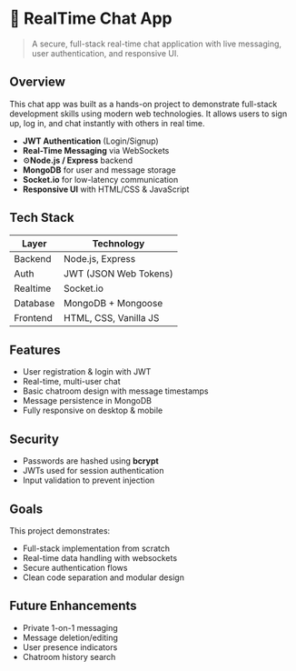# 💬 RealTime Chat App

> A secure, full-stack real-time chat application with live messaging, user authentication, and responsive UI.

## Overview

This chat app was built as a hands-on project to demonstrate full-stack development skills using modern web technologies. It allows users to sign up, log in, and chat instantly with others in real time.

- **JWT Authentication** (Login/Signup)
- **Real-Time Messaging** via WebSockets
- ⚙**Node.js / Express** backend
- **MongoDB** for user and message storage
- **Socket.io** for low-latency communication
- **Responsive UI** with HTML/CSS & JavaScript

## Tech Stack

| Layer        | Technology              |
|--------------|--------------------------|
| Backend      | Node.js, Express         |
| Auth         | JWT (JSON Web Tokens)    |
| Realtime     | Socket.io                |
| Database     | MongoDB + Mongoose       |
| Frontend     | HTML, CSS, Vanilla JS    |

## Features

- User registration & login with JWT
- Real-time, multi-user chat
- Basic chatroom design with message timestamps
- Message persistence in MongoDB
- Fully responsive on desktop & mobile

## Security

- Passwords are hashed using **bcrypt**
- JWTs used for session authentication
- Input validation to prevent injection

## Goals

This project demonstrates:
- Full-stack implementation from scratch
- Real-time data handling with websockets
- Secure authentication flows
- Clean code separation and modular design

## Future Enhancements

- Private 1-on-1 messaging
- Message deletion/editing
- User presence indicators
- Chatroom history search
